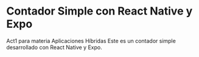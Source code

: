 # Contador Simple con React Native y Expo

Act1 para materia Aplicaciones Híbridas
Este es un contador simple desarrollado con React Native y Expo.
